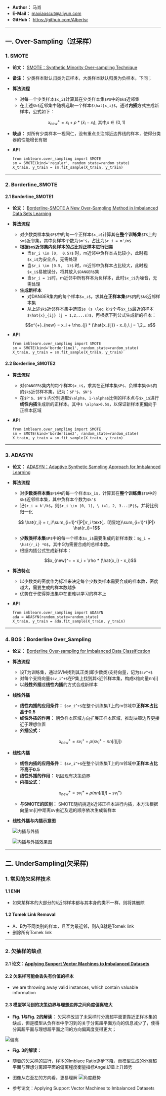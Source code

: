 - **Author：** 马肖
- **E-Mail：** maxiaoscut@aliyun.com
- **GitHub：**  https://github.com/Albertsr

---
## 一. Over-Sampling（过采样）
### 1. SMOTE
- **论文：** [SMOTE：Synthetic Minority Over-sampling Technique](https://github.com/Albertsr/Class-Imbalance/blob/master/2.%20Sampling/Papers/SMOTE%EF%BC%9ASynthetic%20Minority%20Over-sampling%20Technique.pdf)
- **备注：** 少类样本默认归类为正样本，大类样本默认归类为负样本，下同；
- **算法流程**
  - 对每一个少类样本`$x_i$`计算其在少类样本集`$P$`中的`$k$`近邻集
  - 在上述`$k$`近邻集中随机选取一个样本`$\hat{x_i}$`，通过**内插**方式生成新样本，公式如下：
  ```math
     x^{+}_{new} = x_i + \rho * (\hat{x}_i - x_i)
     \text{, 其中} \rho \in (0,1)
  ```

- **缺点：** 对所有少类样本一视同仁，没有重点关注邻近边界线的样本，使得分类器的性能增长有限

- **API**
  ```
  from imblearn.over_sampling import SMOTE
  sm = SMOTE(kind='regular', random_state=random_state)
  X_train, y_train = sm.fit_sample(X_train, y_train)
  ```
--- 

### 2. Borderline_SMOTE
#### 2.1 Borderline_SMOTE1
- **论文：** [Borderline-SMOTE A New Over-Sampling Method in Imbalanced Data Sets Learning](https://github.com/Albertsr/Class-Imbalance/blob/master/2.%20Sampling/Papers/Borderline-SMOTE%20A%20New%20Over-Sampling%20Method%20in%20Imbalanced%20Data%20Sets%20Learning.pdf)

- **算法流程**
  - 对少数类样本集`$P$`中的每一个正样本`$x_i$`计算其在**整个训练集**`$T$`上的`$m$`近邻集，其中负样本个数为`$m'$`，占比为`$r_i = m'/m$`
  - **根据`$m$`近邻集内负样本的占比对正样本进行归类**
    - 当`$r_i \in [0,  0.5)$` 时，m近邻中负样本占比较小，此时视`$x_i$`为安全点，无需处理
    - 当`$r_i \in [0.5,  1)$` 时，m近邻中负样本占比较大，此时视`$x_i$`易被误分，将其放入`$DANGER$`集
    - 当`$r_i = 1$`时，m近邻中所有样本为负样本，此时`$x_i$`为噪音，无需处理
  - **生成新样本**
    - 对DANGER集内的每个样本`$x_i$`，求其在**正样本集**`$P$`内的`$k$`近邻样本集
    - 从上述`$k$`近邻样本集中选取`$s (s \leq k)$`个与`$x_i$`最近的样本`$\hat{x}_{ij} (j = 1,2,...s)$`，再根据下列公式生成新的样本：
    ```math
    x^{+}_{new} = x_i + \rho_{j} * (\hat{x_{ij}} - x_i),\ j = 1,2,...s
    ```
    
- **API**
  ```
  from imblearn.over_sampling import SMOTE
  sm = SMOTE(kind='borderline1', random_state=random_state)
  X_train, y_train = sm.fit_sample(X_train, y_train)
  ```
  
#### 2.2 Borderline_SMOTE2
- **算法流程**
  - 对`$DANGER$`集内的每个样本`$x_i$`，求其在正样本集`$P$`、负样本集`$N$`内的`$k$`近邻样本集，记为：`$P'$`、`$N'$`
  - 在`$P'$`、`$N'$` 内分别选取`$\alpha, 1-\alpha$`比例的样本点与`$x_i$`进行**线性内插**生成新的正样本。其中`$ \alpha>0.5$`，以保证新样本更偏向于正样本区域

- **API**
  ```
  from imblearn.over_sampling import SMOTE
  sm = SMOTE(kind='borderline2', random_state=random_state)
  X_train, y_train = sm.fit_sample(X_train, y_train)
  ```
---

### 3. ADASYN
- **论文：** [ADASYN：Adaptive Synthetic Sampling Approach for Imbalanced Learning](https://github.com/Albertsr/Class-Imbalance/blob/master/2.%20Sampling/Papers/ADASYN%EF%BC%9AAdaptive%20Synthetic%20Sampling%20Approach%20for%20Imbalanced%20Learning.pdf)

- **算法流程**
  - 对**少数类样本集**`$P$`中的每一个样本`$x_i$`，计算其在**整个训练集**`$T$`中的`$k$`近邻样本集，其中负样本个数为`$k'$`
  - 记`$r_i = k'/k$`，则`$r_i \in [0, 1], \ i=1, 2, 3...|P|$`，并将比例归一化
  ```math
     \hat{r_i} = r_i/\sum_{i=1}^{|P|}r_i
     \text{，明显地}\sum_{i=1}^{|P|} \hat{r_i}=1
  ```
  - **少数类样本集**`$P$`中的每一个样本`$x_i$`需要生成的新样本数：`$g_i = \hat{r_i} *G$`，其中G为需要合成的总样本数。
  - 根据内插公式生成新样本：
    ```math
    x_{new}^+ = x_i + \rho * (\hat{x_i} - x_i)
    ```

- **算法特点**
  - 以少数类的密度作为标准来决定每个少数类样本需要合成的样本数，密度越大，需要生成的样本数越多
  - 优势在于使得算法集中在更难以学习的样本上

- **API**
  ```
  from imblearn.over_sampling import ADASYN
  ada = ADASYN(random_state=random_state)
  X_train, y_train = ada.fit_sample(X_train, y_train)
  ```
---

### 4. BOS：Borderline Over_Sampling
- **论文：** [Borderline Over-sampling for Imbalanced Data Classification](https://github.com/Albertsr/Class-Imbalance/blob/master/2.%20Sampling/Papers/Borderline%20Over-sampling%20for%20Imbalanced%20Data%20Classification.pdf)

- **算法流程**
  - 设T为训练集，通过SVM找到其正类(即少数类)支持向量，记为`$sv^+$`
  - 对每个支持向量`$sv_i^+$`在P集上找到其k近邻样本集，构成k维向量nn[i]
  - 以**线性外插**或**线性内插**的方式合成新样本

- **线性外插**
  - **线性内插的应用条件：** `$sv_i^+$`在整个训练集T上的m邻域中**正样本占比高于0.5**
  - **线性外插的作用：** 朝负样本区域方向扩展正样本区域，推动决策边界更接近于理想位置
  - **外插公式：**
    ```math
       x_{new}^{+} = sv_{i}^{+} + \rho(sv_{i}^{+} - nn[i][j])
    ```
- **线性内插**
  - **线性内插的应用条件：** `$sv_i^+$`在整个训练集T上的m邻域中**正样本占比不高于0.5**
  - **线性外插的作用：** 巩固现有决策边界
  - **内插公式：**
    ```math
       x_{new}^{+} = sv_{i}^{+} + \rho(nn[i][j] - sv_{i}^{+})
    ```
  - **与SMOTE的区别：** SMOTE随机挑选k近邻正样本进行内插，本方法根据向量nn[i]中距离sv由近及远的顺序依次生成新样本

- **线性外插与内插示意图**

  ![内插与外插](B4DC9956B210461A868873B5A88A61BD)

  ![内插与外插效果图](905B12093B884C2AA17CA4268B23CF58)


---

## 二. UnderSampling(欠采样)
### 1. 常见的欠采样技术
#### 1.1 ENN
- 如果某样本的大部分的k近邻样本都与其本身的类不一样，则将其删除

#### 1.2 Tomek Link Removal
- A、B为不同类别的样本，且互为最近邻，则A,B就是Tomek link
- 删除所有Tomek link
---

### 2. 欠抽样的缺点
#### 2.1 论文：[Applying Support Vector Machines to Imbalanced Datasets](https://github.com/Albertsr/Class-Imbalance/blob/master/2.%20Sampling/Papers/Applying%20Support%20Vector%20Machines%20to%20Imbalanced%20Datasets.pdf)

#### 2.2 欠采样可能会丢失有价值的样本
- we are throwing away valid instances, which contain valuable information

#### 2.3 模型学习到的决策边界与理想边界之间角度偏离较大
- **Fig. 1与Fig. 2的解读：**  欠采样改进了未采样时分离超平面更靠近正样本集的缺点，但是模型从负样本中学习到的关于分离超平面方向的信息减少了，使得分离超平面与理想超平面之间的方向偏离度变得更大；

![偏离](EAC42FEE6F2743D28C7AAE44EFB7EC39)

- **Fig. 3的解读：** 
- 随着的欠采样的进行，样本的Imblace Ratio逐步下降，而模型生成的分离超平面与理想分离超平面的偏离程度衡量指标Angel却呈上升趋势
- 图像从右至左的方向看，更易理解
![角度趋势](48A06839C5874255B9A0EED8B1753BCA)

- 参考论文：Applying Support Vector Machines to Imbalanced Datasets
